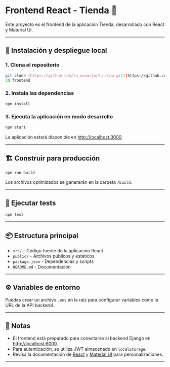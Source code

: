 # Frontend React - Tienda 🛒

Este proyecto es el frontend de la aplicación Tienda, desarrollado con React y Material UI.

---

## 🚀 Instalación y despliegue local

### 1. Clona el repositorio

```bash
git clone [https://github.com/tu_usuario/tu_repo.git](https://github.com/hanz-saenz/ti)
cd frontend
```

### 2. Instala las dependencias

```bash
npm install
```

### 3. Ejecuta la aplicación en modo desarrollo

```bash
npm start
```

La aplicación estará disponible en [http://localhost:3000](http://localhost:3000).

---

## 🏗️ Construir para producción

```bash
npm run build
```

Los archivos optimizados se generarán en la carpeta `/build`.

---

## 🧪 Ejecutar tests

```bash
npm test
```

---

## 📦 Estructura principal

- `src/` - Código fuente de la aplicación React
- `public/` - Archivos públicos y estáticos
- `package.json` - Dependencias y scripts
- `README.md` - Documentación

---

## ⚙️ Variables de entorno

Puedes crear un archivo `.env` en la raíz para configurar variables como la URL de la API backend.

---

## 📝 Notas

- El frontend está preparado para conectarse al backend Django en [http://localhost:8000](http://localhost:8000).
- Para autenticación, se utiliza JWT almacenado en `localStorage`.
- Revisa la documentación de [React](https://react.dev/) y [Material UI](https://mui.com/) para personalizaciones.

---

